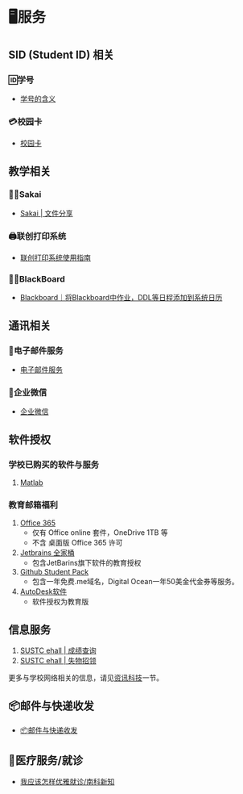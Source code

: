 # 🖥服务
## SID (Student ID) 相关

### 🆔学号

- [学号的含义](../study-and-organization/#学号（SID）)

### 💳校园卡

- [校园卡](./campus-card)

## 教学相关

### 👨‍🏫Sakai

- [Sakai | 文件分享](./sakai)

### 🖨联创打印系统

- [联创打印系统使用指南](./unifound)

### 👨‍🏫BlackBoard

- [Blackboard｜将Blackboard中作业，DDL等日程添加到系统日历](./blackboard/retrive-ics-url/)

## 通讯相关

### 📧电子邮件服务

- [电子邮件服务](./email)

### 💬企业微信

- [企业微信](./work-wechat)

## 软件授权

### 学校已购买的软件与服务

1. [Matlab](./matlab/)

### 教育邮箱福利

1. [Office 365](https://signup.microsoft.com/signup?sku=Education)
    * 仅有 Office online 套件，OneDrive 1TB 等
    * 不含 桌面版 Office 365 许可
2. [Jetbrains 全家桶](https://www.jetbrains.com/zh/student/)
    - 包含JetBarins旗下软件的教育授权
3. [Github Student Pack](https://education.github.com/pack)
    - 包含一年免费.me域名，Digital Ocean一年50美金代金券等服务。
4. [AutoDesk软件](https://www.autodesk.com.cn/education/free-software/featured)
    - 软件授权为教育版

## 信息服务

1. [SUSTC ehall | 成绩查询](http://ehall.sustech.edu.cn/publicapp/sys/cjcxapp/index.do)
2. [SUSTC ehall | 失物招领](http://ehall.sustech.edu.cn/publicapp/sys/pubswzlapp/index.do)

更多与学校网络相关的信息，请见[资讯科技](/network)一节。

## 📦邮件与快递收发

- [📦邮件与快递收发](./mail-and-express)

## 🏥医疗服务/就诊

- [我应该怎样优雅就诊/南科新知](./ssc)
